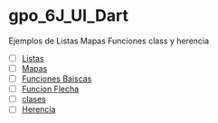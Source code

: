# gpo_6J_UI_Dart
Ejemplos de Listas Mapas Funciones class y herencia
- [ ] [Listas](https://dartpad.dartlang.org/26b65128cc9ed5c7eca47ccb49c24b9b)
- [ ] [Mapas](https://dartpad.dartlang.org/3aaee9b1ea3f6f8fe09262759bfb31c0)
- [ ] [Funciones Baiscas](https://dartpad.dartlang.org/4d4e683f0f7a178f34ae9939a76a303c)
- [ ] [Funcion Flecha](https://dartpad.dartlang.org/5bf5d1534f1e6dcd1ded9d63ca8d2c5a)
- [ ] [clases](https://dartpad.dartlang.org/665a1ad6edf76bbbc263d9e6fac50a5f)
- [ ] [Herencia](https://dartpad.dartlang.org/e5b4f588fcbbddf77a6e1d6adf17d18d)
